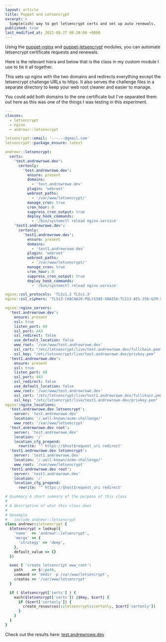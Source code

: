 ```yaml
---
layout: article
title: Puppet and Letsencrypt
excerpt: >
  Simple(ish) way to get letsencrypt certs and set up auto renewals.
published: true
last_modified_at: 2021-08-27 08:38:00 +0800
---
```

Using the [puppet-nginx](https://forge.puppet.com/modules/puppetlabs/nginx) and [puppet-letsencrypt](https://forge.puppet.com/modules/puppet/letsencrypt) modules, you can automate letsencrypt certificate requests and renewals.


Here is the relevant hiera and below that is the class in my custom module I use to tie it all together.


This sets up nginx with the two domains and redirects everything except the letsencrypt challenge URLs to https. It also serves the challenge files in a separate directory to keep your web root cleaner and easier to manage.


You could add both domains to the one certificate but I've separated them out here as this was one of the things I was testing in this experiment.

```yaml
---
classes:
  - letsencrypt
  - nginx
  - andrewr::letsencrypt

letsencrypt::email: '------@gmail.com'
letsencrypt::package_ensure: latest

andrewr::letsencrypt:
  certs:
    'test.andrewrowe.dev':
      certonly:
        'test.andrewrowe.dev':
          ensure: present
          domains:
            - 'test.andrewrowe.dev'
          plugin: 'webroot'
          webroot_paths:
            - '/var/www/letsencrypt/'
          manage_cron: true
          cron_hour: 0
          suppress_cron_output: true
          deploy_hook_commands:
            - '/bin/systemctl reload nginx.service'
    'test1.andrewrowe.dev':
      certonly:
        'test1.andrewrowe.dev':
          ensure: present
          domains:
            - 'test1.andrewrowe.dev'
          plugin: 'webroot'
          webroot_paths:
            - '/var/www/letsencrypt/'
          manage_cron: true
          cron_hour: 0
          suppress_cron_output: true
          deploy_hook_commands:
            - '/bin/systemctl reload nginx.service'

nginx::ssl_protocols: 'TLSv1.2 TLSv1.3'
nginx::ssl_ciphers: 'TLS13-CHACHA20-POLY1305-SHA256:TLS13-AES-256-GCM-SHA384:TLS13-AES-128-GCM-SHA256:ECDHE-ECDSA-CHACHA20-POLY1305:ECDHE-RSA-CHACHA20-POLY1305:ECDHE-ECDSA-AES128-GCM-SHA256:ECDHE-RSA-AES128-GCM-SHA256:ECDHE-ECDSA-AES256-GCM-SHA384:ECDHE-RSA-AES256-GCM-SHA384:DHE-RSA-AES128-GCM-SHA256:DHE-RSA-AES256-GCM-SHA384:ECDHE-ECDSA-AES128-SHA256:ECDHE-RSA-AES128-SHA256:ECDHE-ECDSA-AES128-SHA:ECDHE-RSA-AES256-SHA384:ECDHE-RSA-AES128-SHA:ECDHE-ECDSA-AES256-SHA384:ECDHE-ECDSA-AES256-SHA:ECDHE-RSA-AES256-SHA:DHE-RSA-AES128-SHA256:DHE-RSA-AES128-SHA:DHE-RSA-AES256-SHA256:DHE-RSA-AES256-SHA:ECDHE-ECDSA-DES-CBC3-SHA:ECDHE-RSA-DES-CBC3-SHA:EDH-RSA-DES-CBC3-SHA:AES128-GCM-SHA256:AES256-GCM-SHA384:AES128-SHA256:AES256-SHA256:AES128-SHA:AES256-SHA:DES-CBC3-SHA:!DSS'

nginx::nginx_servers:
  'test.andrewrowe.dev':
    ensure: present
    ssl: true
    listen_port: 80
    ssl_port: 443
    ssl_redirect: false
    use_default_location: false
    www_root: '/var/www/test.andrewrowe.dev'
    ssl_cert: "/etc/letsencrypt/live/test.andrewrowe.dev/fullchain.pem"
    ssl_key: "/etc/letsencrypt/live/test.andrewrowe.dev/privkey.pem"
  'test1.andrewrowe.dev':
    ensure: present
    ssl: true
    listen_port: 80
    ssl_port: 443
    ssl_redirect: false
    use_default_location: false
    www_root: '/var/www/test.andrewrowe.dev'
    ssl_cert: "/etc/letsencrypt/live/test1.andrewrowe.dev/fullchain.pem"
    ssl_key: "/etc/letsencrypt/live/test1.andrewrowe.dev/privkey.pem"
nginx::nginx_locations:
  'test.andrewrowe.dev letsencrypt':
    server: 'test.andrewrowe.dev'
    location: '/.well-known/acme-challenge/'
    www_root: '/var/www/letsencrypt'
  'test.andrewrowe.dev root':
    server: 'test.andrewrowe.dev'
    location: '/'
    location_cfg_prepend:
      rewrite: '^ https://$host$request_uri redirect'
  'test1.andrewrowe.dev letsencrypt':
    server: 'test1.andrewrowe.dev'
    location: '/.well-known/acme-challenge/'
    www_root: '/var/www/letsencrypt'
  'test1.andrewrowe.dev root':
    server: 'test1.andrewrowe.dev'
    location: '/'
    location_cfg_prepend:
      rewrite: '^ https://$host$request_uri redirect'
```

```ruby
# @summary A short summary of the purpose of this class
#
# A description of what this class does
#
# @example
#   include andrewr::letsencrypt
class andrewr::letsencrypt {
  $letsencrypt = lookup({
    'name'  => 'andrewr::letsencrypt',
    'merge' => {
      'strategy' => 'deep',
    },
    default_value => {}
  })

  exec { 'create letsencript www_root':
    path    => $::path,
    command => 'mkdir -p /var/www/letsencrypt',
    creates => '/var/www/letsencrypt'
  }

  if ( $letsencrypt['certs'] ) {
    each($letsencrypt['certs']) |$key, $cert| {
      if ($cert['certonly']) {
        create_resources(::letsencrypt::certonly, $cert['certonly'])
      }
    }
  }
}
```

Check out the results here: [test.andrewrowe.dev](https://test.andrewrowe.dev)